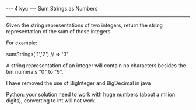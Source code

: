 --- 4 kyu --- Sum Strings as Numbers

-------------

Given the string representations of two integers, return the string representation of the sum of those integers.

For example:

sumStrings('1','2') // => '3'

A string representation of an integer will contain no characters besides the ten numerals "0" to "9".

I have removed the use of BigInteger and BigDecimal in java

Python: your solution need to work with huge numbers (about a milion digits), converting to int will not work.
